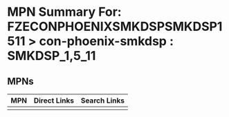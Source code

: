 



# MPN Summary For: FZECONPHOENIXSMKDSPSMKDSP1511 > con-phoenix-smkdsp : SMKDSP_1,5_11

## MPNs
  

|MPN|Direct Links|Search Links|
| :--- | :--- | :--- |
||||
